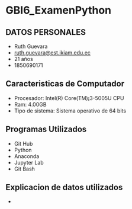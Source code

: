 # GBI6_ExamenPython
## DATOS PERSONALES
- Ruth Guevara
- ruth.guevara@est.ikiam.edu.ec
- 21 años
- 1850690171
## Caracteristicas de Computador
- Procesador: Intel(R) Core(TM)¡3-5005U CPU
- Ram: 4.00GB
- Tipo de sistema: Sistema operativo de 64 bits
## Programas Utilizados
- Git Hub
- Python
- Anaconda
- Jupyter Lab
- Git Bash
## Explicacion de datos utilizados
- 
